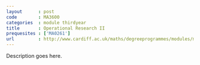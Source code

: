 ```yaml
---
layout      : post
code        : MA3600
categories  : module thirdyear
title       : Operational Research II
prequesites : ['MA0261']
url         : http://www.cardiff.ac.uk/maths/degreeprogrammes/modules/ma3600.html
---
```


Description goes here.

